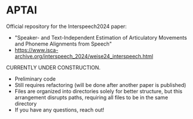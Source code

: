 # APTAI
Official repository for the Interspeech2024 paper: 
  - "Speaker- and Text-Independent Estimation of Articulatory Movements and Phoneme Alignments from Speech"
  - https://www.isca-archive.org/interspeech_2024/weise24_interspeech.html

CURRENTLY UNDER CONSTRUCTION.
  - Preliminary code
  - Still requires refactoring (will be done after another paper is published)
  - Files are organized into directories solely for better structure, but this arrangement disrupts paths, requiring all files to be in the same directory
  - If you have any questions, reach out!
